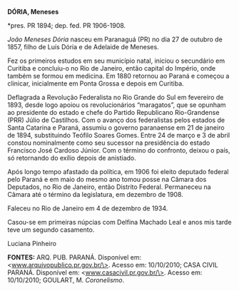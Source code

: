 **DÓRIA, Meneses**

\*pres. PR 1894; dep. fed. PR 1906-1908.

*João Meneses Dória* nasceu em Paranaguá (PR) no dia 27 de outubro de
1857, filho de Luís Dória e de Adelaide de Meneses.

Fez os primeiros estudos em seu município natal, iniciou o secundário em
Curitiba e concluiu-o no Rio de Janeiro, então capital do Império, onde
também se formou em medicina. Em 1880 retornou ao Paraná e começou a
clinicar, inicialmente em Ponta Grossa e depois em Curitiba.

Deflagrada a Revolução Federalista no Rio Grande do Sul em fevereiro de
1893, desde logo apoiou os revolucionários “maragatos”, que se opunham
ao presidente do estado e chefe do Partido Republicano Rio-Grandense
(PRR) Júlio de Castilhos. Com o avanço dos federalistas pelos estados de
Santa Catarina e Paraná, assumiu o governo paranaense em 21 de janeiro
de 1894, substituindo Teófilo Soares Gomes. Entre 24 de março e 3 de
abril constou nominalmente como seu sucessor na presidência do estado
Francisco José Cardoso Júnior. Com o término do confronto, deixou o
país, só retornando do exílio depois de anistiado.

Após longo tempo afastado da política, em 1906 foi eleito deputado
federal pelo Paraná e em maio do mesmo ano tomou posse na Câmara dos
Deputados, no Rio de Janeiro, então Distrito Federal. Permaneceu na
Câmara até o término da legislatura, em dezembro de 1908.

Faleceu no Rio de Janeiro em 4 de dezembro de 1934.

Casou-se em primeiras núpcias com Delfina Machado Leal e anos mis tarde
teve um segundo casamento.

Luciana Pinheiro

**FONTES:** ARQ. PUB. PARANÁ. Disponível em:
\<www.arquivopublico.pr.gov.br/\>. Acesso em: 10/10/2010; CASA CIVIL
PARANÁ. Disponível em: \<www.casacivil.pr.gov.br/\>. Acesso em:
10/10/2010; GOULART, M. *Coronelismo*.
